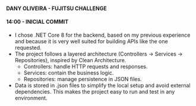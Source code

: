 ﻿#### DANY OLIVEIRA - FUJITSU CHALLENGE

#### 14:00 - INICIAL COMMIT
* I chose .NET Core 8 for the backend, based on my previous experience and because it is very well suited for building APIs like the one requested.
* The project follows a layered architecture (Controllers → Services → Repositories), inspired by Clean Architecture.
	* Controllers: handle HTTP requests and responses.
	* Services: contain the business logic.
	* Repositories: manage persistence in JSON files.
* Data is stored in .json files to simplify the local setup and avoid external dependencies. This makes the project easy to run and test in any environment.
